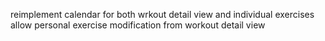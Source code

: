 reimplement calendar for both wrkout detail view and individual exercises
allow personal exercise modification from workout detail view

